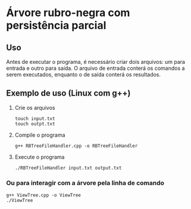 # Árvore rubro-negra com persistência parcial
    
## Uso
Antes de executar o programa, é necessário criar dois arquivos: um para entrada e outro para saída. O arquivo de entrada conterá os comandos a serem executados, enquanto o de saída conterá os resultados.

## Exemplo de uso (Linux com g++)
1. Crie os arquivos
    ```
    touch input.txt
    touch outpt.txt
    ```
2. Compile o programa
    ```
    g++ RBTreeFileHandler.cpp -o RBTreeFileHandler
    ```
3. Execute o programa
    ```
    ./RBTreeFileHandler input.txt output.txt
    ```
### Ou para interagir com a árvore pela linha de comando
```
g++ ViewTree.cpp -o ViewTree
./ViewTree
```
